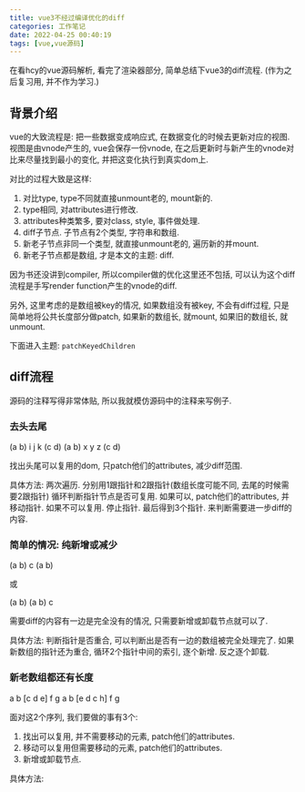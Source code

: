 ```yaml
---
title: vue3不经过编译优化的diff
categories: 工作笔记
date: 2022-04-25 00:40:19
tags: [vue,vue源码]
---
```

在看hcy的vue源码解析, 看完了渲染器部分, 简单总结下vue3的diff流程. (作为之后复习用, 并不作为学习.)

<!--more-->

## 背景介绍

vue的大致流程是: 把一些数据变成响应式, 在数据变化的时候去更新对应的视图.
视图是由vnode产生的, vue会保存一份vnode, 在之后更新时与新产生的vnode对比来尽量找到最小的变化, 并把这变化执行到真实dom上.

对比的过程大致是这样:
1. 对比type, type不同就直接unmount老的, mount新的.
2. type相同, 对attributes进行修改.
3. attributes种类繁多, 要对class, style, 事件做处理.
4. diff子节点. 子节点有2个类型, 字符串和数组.
5. 新老子节点非同一个类型, 就直接unmount老的, 遍历新的并mount.
6. 新老子节点都是数组, 才是本文的主题: diff.

因为书还没讲到compiler, 所以compiler做的优化这里还不包括, 可以认为这个diff流程是手写render function产生的vnode的diff.

另外, 这里考虑的是数组被key的情况, 如果数组没有被key, 不会有diff过程, 只是简单地将公共长度部分做patch, 如果新的数组长, 就mount, 如果旧的数组长, 就unmount.

下面进入主题: `patchKeyedChildren`

## diff流程

源码的注释写得非常体贴, 所以我就模仿源码中的注释来写例子.

### 去头去尾

(a b) i j k (c d)
(a b) x y z (c d)

找出头尾可以复用的dom, 只patch他们的attributes, 减少diff范围.

具体方法:
两次遍历. 分别用1跟指针和2跟指针(数组长度可能不同, 去尾的时候需要2跟指针)
循环判断指针节点是否可复用.
如果可以, patch他们的attributes, 并移动指针.
如果不可以复用. 停止指针.
最后得到3个指针. 来判断需要进一步diff的内容.

### 简单的情况: 纯新增或减少

(a b) c
(a b)

或

(a b)
(a b) c

需要diff的内容有一边是完全没有的情况, 只需要新增或卸载节点就可以了.

具体方法:
判断指针是否重合, 可以判断出是否有一边的数组被完全处理完了.
如果新数组的指针还为重合, 循环2个指针中间的索引, 逐个新增.
反之逐个卸载.

### 新老数组都还有长度

a b [c d e] f g
a b [e d c h] f g

面对这2个序列, 我们要做的事有3个:
1. 找出可以复用, 并不需要移动的元素, patch他们的attributes.
2. 移动可以复用但需要移动的元素, patch他们的attributes.
3. 新增或卸载节点.

具体方法:


